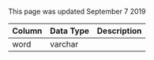 This page was updated September 7 2019

| Column | Data Type | Description |
| ------ | --------- | ----------- |
| word   | varchar   |             |